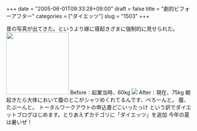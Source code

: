 +++
date = "2005-06-01T09:33:28+09:00"
draft = false
title = "劇的ビフォーアフター"
categories = ["ダイエッツ"]
slug = "1503"
+++

昔の写真が出てきた。というより嫁に寝起きざまに強制的に見せられた。
<img src="http://ieiriblog.jugem.jp/?image=4177" width="168" alt="" class="pict" />
Before：起業当時、60kg
<img src="http://hbkr.jp/img/me3.jpg">
After：現在、75kg
朝起きたら大体において腹のとこがシャツめくれてるんです、ぺろーんと。
腹、たぷーんと。
トータルワークアウトの申込書どこいったっけ
という訳でダイエットブログはじめます。とりあえずカテゴリに「ダイエッツ」を追加
今年の夏は暑いぜ！
